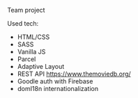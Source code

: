 Team project

Used tech: 
- HTML/CSS
- SASS
- Vanilla JS 
- Parcel
- Adaptive Layout
- REST API https://www.themoviedb.org/
- Goodle auth with Firebase
- domI18n internationalization
